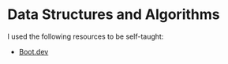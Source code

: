 # Data Structures and Algorithms

I used the following resources to be self-taught:
* [Boot.dev](https://www.boot.dev/tracks/backend)